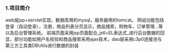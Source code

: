 ### 1.项目简介
  web层jsp+servlet实现，数据库用的mysql，服务器用的tomcat。
  网站功能包括登录（自动登录），注册，商品列表分页显示，商品搜索，购物车，订单管理...等以及后台管理系统。
  前端页面采用jsp页面配合_jstl+EL表达式_进行后台数据的回显，部分功能如用户名校验和商品搜索采用ajax技术，dao层采用c3p0连接池与第三方工具类DBUtils进行数据的封装
